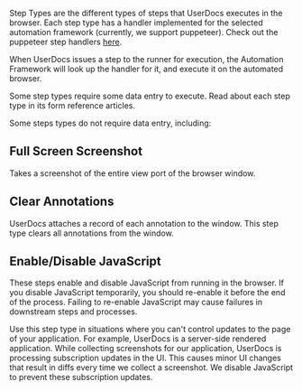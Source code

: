 Step Types are the different types of steps that UserDocs executes in the browser. Each step type has a handler implemented for the selected automation framework (currently, we support puppeteer). Check out the puppeteer step handlers [here](https://github.com/johns10/userdocs_clients/blob/main/packages/runner/src/automation/puppeteer/stepHandlers.ts).

When UserDocs issues a step to the runner for execution, the Automation Framework will look up the handler for it, and execute it on the automated browser.

Some step types require some data entry to execute. Read about each step type in its form reference articles.

Some steps types do not require data entry, including:

## Full Screen Screenshot
Takes a screenshot of the entire view port of the browser window.

## Clear Annotations
UserDocs attaches a record of each annotation to the window. This step type clears all annotations from the window.

## Enable/Disable JavaScript
These steps enable and disable JavaScript from running in the browser. If you disable JavaScript temporarily, you should re-enable it before the end of the process. Failing to re-enable JavaScript may cause failures in downstream steps and processes.

Use this step type in situations where you can't control updates to the page of your application. For example, UserDocs is a server-side rendered application. While collecting screenshots for our application, UserDocs is processing subscription updates in the UI. This causes minor UI changes that result in diffs every time we collect a screenshot. We disable JavaScript to prevent these subscription updates.